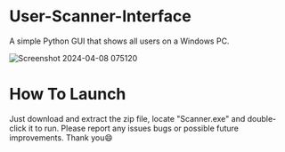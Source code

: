 # User-Scanner-Interface
A simple Python GUI that shows all users on a Windows PC.

![Screenshot 2024-04-08 075120](https://github.com/GigabyteCode/User-Scanner-Interface/assets/154292798/3f74de76-b9f2-472d-b939-00b7a5575c2a)


# How To Launch
Just download and extract the zip file, locate "Scanner.exe" and double-click it to run. Please report any issues bugs or possible future improvements. Thank you😄
